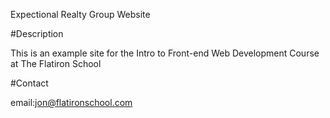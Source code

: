 Expectional Realty Group Website

#Description

This is an example site for the Intro to Front-end Web Development Course at The Flatiron School

#Contact

email:jon@flatironschool.com